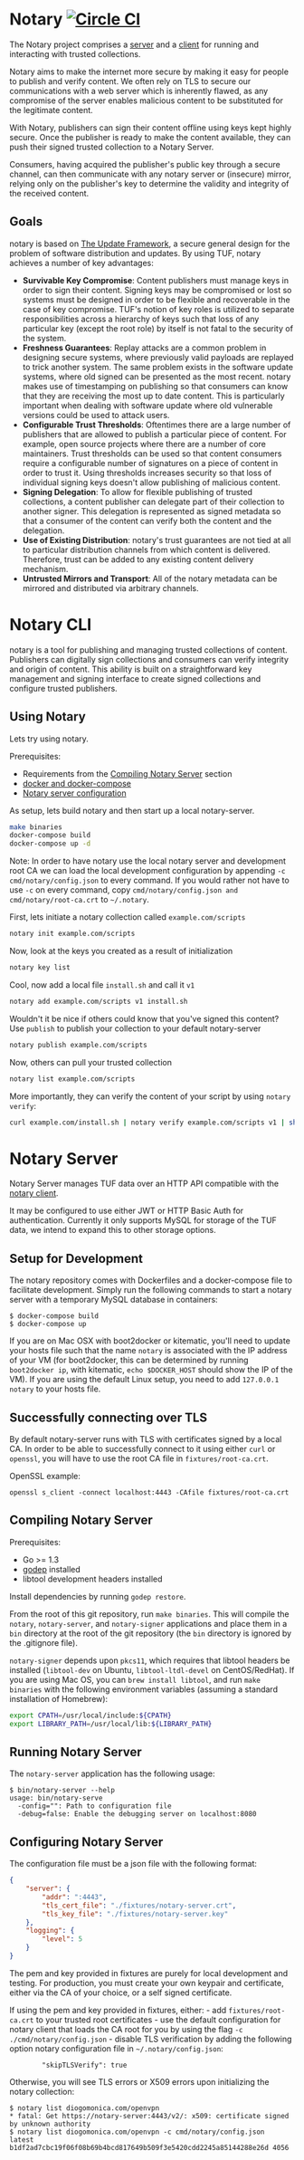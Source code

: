# Notary [![Circle CI](https://circleci.com/gh/docker/notary/tree/master.svg?style=shield)](https://circleci.com/gh/docker/notary/tree/master)

The Notary project comprises a [server](cmd/notary-server) and a [client](cmd/notary) for running and interacting
with trusted collections.


Notary aims to make the internet more secure by making it easy for people to
publish and verify content. We often rely on TLS to secure our communications
with a web server which is inherently flawed, as any compromise of the server
enables malicious content to be substituted for the legitimate content.

With Notary, publishers can sign their content offline using keys kept highly
secure. Once the publisher is ready to make the content available, they can
push their signed trusted collection to a Notary Server.

Consumers, having acquired the publisher's public key through a secure channel,
can then communicate with any notary server or (insecure) mirror, relying
only on the publisher's key to determine the validity and integrity of the
received content.

## Goals

notary is based on [The Update Framework](http://theupdateframework.com/), a secure general design for the problem of software distribution and updates. By using TUF, notary achieves a number of key advantages:

* **Survivable Key Compromise**: Content publishers must manage keys in order to sign their content. Signing keys may be compromised or lost so systems must be designed in order to be flexible and recoverable in the case of key compromise. TUF's notion of key roles is utilized to separate responsibilities across a hierarchy of keys such that loss of any particular key (except the root role) by itself is not fatal to the security of the system.
* **Freshness Guarantees**: Replay attacks are a common problem in designing secure systems, where previously valid payloads are replayed to trick another system. The same problem exists in the software update systems, where old signed can be presented as the most recent. notary makes use of timestamping on publishing so that consumers can know that they are receiving the most up to date content. This is particularly important when dealing with software update where old vulnerable versions could be used to attack users.
* **Configurable Trust Thresholds**: Oftentimes there are a large number of publishers that are allowed to publish a particular piece of content. For example, open source projects where there are a number of core maintainers. Trust thresholds can be used so that content consumers require a configurable number of signatures on a piece of content in order to trust it. Using thresholds increases security so that loss of individual signing keys doesn't allow publishing of malicious content.
* **Signing Delegation**: To allow for flexible publishing of trusted collections, a content publisher can delegate part of their collection to another signer. This delegation is represented as signed metadata so that a consumer of the content can verify both the content and the delegation.
* **Use of Existing Distribution**: notary's trust guarantees are not tied at all to particular distribution channels from which content is delivered. Therefore, trust can be added to any existing content delivery mechanism.
* **Untrusted Mirrors and Transport**: All of the notary metadata can be mirrored and distributed via arbitrary channels.

# Notary CLI

notary is a tool for publishing and managing trusted collections of content. Publishers can digitally sign collections and consumers can verify integrity and origin of content. This ability is built on a straightforward key management and signing interface to create signed collections and configure trusted publishers.

## Using Notary
Lets try using notary.

Prerequisites:

- Requirements from the [Compiling Notary Server](#compiling-notary) section
- [docker and docker-compose](http://docs.docker.com/compose/install/)
- [Notary server configuration](#configure-notary-server)

As setup, lets build notary and then start up a local notary-server.

```sh
make binaries
docker-compose build
docker-compose up -d
```

Note: In order to have notary use the local notary server and development root CA we can load the local development configuration by appending `-c cmd/notary/config.json` to every command. If you would rather not have to use `-c` on every command, copy `cmd/notary/config.json and cmd/notary/root-ca.crt` to `~/.notary`.

First, lets initiate a notary collection called `example.com/scripts`

```sh
notary init example.com/scripts
```

Now, look at the keys you created as a result of initialization
```sh
notary key list
```

Cool, now add a local file `install.sh` and call it `v1`
```sh
notary add example.com/scripts v1 install.sh
```

Wouldn't it be nice if others could know that you've signed this content? Use `publish` to publish your collection to your default notary-server
```sh
notary publish example.com/scripts
```

Now, others can pull your trusted collection
```sh
notary list example.com/scripts
```

More importantly, they can verify the content of your script by using `notary verify`:
```sh
curl example.com/install.sh | notary verify example.com/scripts v1 | sh
```

# Notary Server

Notary Server manages TUF data over an HTTP API compatible with the
[notary client](../notary/).

It may be configured to use either JWT or HTTP Basic Auth for authentication.
Currently it only supports MySQL for storage of the TUF data, we intend to
expand this to other storage options.

## Setup for Development

The notary repository comes with Dockerfiles and a docker-compose file
to facilitate development. Simply run the following commands to start
a notary server with a temporary MySQL database in containers:

```
$ docker-compose build
$ docker-compose up
```

If you are on Mac OSX with boot2docker or kitematic, you'll need to
update your hosts file such that the name `notary` is associated with
the IP address of your VM (for boot2docker, this can be determined
by running `boot2docker ip`, with kitematic, `echo $DOCKER_HOST` should
show the IP of the VM). If you are using the default Linux setup,
you need to add `127.0.0.1 notary` to your hosts file.

## Successfully connecting over TLS

By default notary-server runs with TLS with certificates signed by a local
CA. In order to be able to successfully connect to it using
either `curl` or `openssl`, you will have to use the root CA file in `fixtures/root-ca.crt`.

OpenSSL example:

`openssl s_client -connect localhost:4443 -CAfile fixtures/root-ca.crt`

## Compiling Notary Server

Prerequisites:

- Go >= 1.3
- [godep](https://github.com/tools/godep) installed
- libtool development headers installed

Install dependencies by running `godep restore`.

From the root of this git repository, run `make binaries`. This will
compile the `notary`, `notary-server`, and `notary-signer` applications and
place them in a `bin` directory at the root of the git repository (the `bin`
directory is ignored by the .gitignore file).

`notary-signer` depends upon `pkcs11`, which requires that libtool headers be installed (`libtool-dev` on Ubuntu, `libtool-ltdl-devel` on CentOS/RedHat). If you are using Mac OS, you can `brew install libtool`, and run `make binaries` with the following environment variables (assuming a standard installation of Homebrew):

```sh
export CPATH=/usr/local/include:${CPATH}
export LIBRARY_PATH=/usr/local/lib:${LIBRARY_PATH}
```

## Running Notary Server

The `notary-server` application has the following usage:

```
$ bin/notary-server --help
usage: bin/notary-serve
  -config="": Path to configuration file
  -debug=false: Enable the debugging server on localhost:8080
```

## Configuring Notary Server

The configuration file must be a json file with the following format:

```json
{
    "server": {
        "addr": ":4443",
        "tls_cert_file": "./fixtures/notary-server.crt",
        "tls_key_file": "./fixtures/notary-server.key"
    },
    "logging": {
        "level": 5
    }
}
```

The pem and key provided in fixtures are purely for local development and
testing. For production, you must create your own keypair and certificate,
either via the CA of your choice, or a self signed certificate.

If using the pem and key provided in fixtures, either:
    - add `fixtures/root-ca.crt` to your trusted root certificates
    - use the default configuration for notary client that loads the CA root for you by using the flag `-c ./cmd/notary/config.json`
    - disable TLS verification by adding the following option notary configuration file in `~/.notary/config.json`:

            "skipTLSVerify": true

Otherwise, you will see TLS errors or X509 errors upon initializing the
notary collection:

```
$ notary list diogomonica.com/openvpn
* fatal: Get https://notary-server:4443/v2/: x509: certificate signed by unknown authority
$ notary list diogomonica.com/openvpn -c cmd/notary/config.json
latest b1df2ad7cbc19f06f08b69b4bcd817649b509f3e5420cdd2245a85144288e26d 4056
```